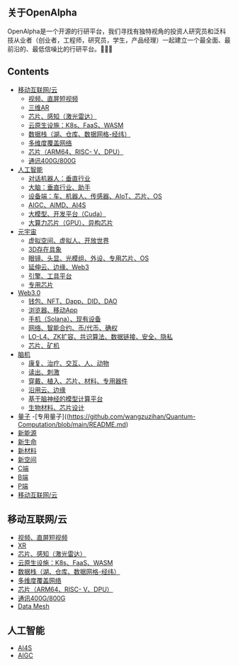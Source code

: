 ## 关于OpenAlpha
OpenAlpha是一个开源的行研平台，我们寻找有独特视角的投资人研究员和泛科技从业者（创业者，工程师，研究员，学生，产品经理）一起建立一个最全面、最前沿的、最低信噪比的行研平台。🚀🚀🚀
## Contents
- [移动互联网/云]()
  - [视频、直屏短视频]()
  - [三维AR](https://miracleplus.feishu.cn/minutes/obcn3q5fb84cbg14hg981819?from=auth_notice)
  - [芯片、感知（激光雷达）]()
  - [云原生设施：K8s、FaaS、WASM]()
  - [数据栈（湖、仓库、数据网格-经纬）]()
  - [多维度覆盖网络]()
  - [芯片（ARM64、RISC- V、DPU）]()
  - [通讯400G/800G]()
- [人工智能](#人工智能)
  - [对话机器人：垂直行业]()
  - [大脑：垂直行业、助手]()
  - [设备端：车、机器人、传感器、AIoT、芯片、OS]()
  - [AIGC、AIMD、AI4S]()
  - [大模型、开发平台（Cuda）]()
  - [大算力芯片（GPU）、异构芯片]()
- [元宇宙]()
  - [虚拟空间、虚拟人、开放世界]()
  - [3D存在具象]()
  - [眼镜、头显、光模组、外设、专用芯片、OS]()
  - [延伸云、边缘、Web3]()
  - [引擎、工具平台]()
  - [专用芯片]()
- [Web3.0]()
  - [钱包、NFT、Dapp、DID、DAO]()
  - [浏览器、移动App]()
  - [手机（Solana）、现有设备]()
  - [网络、智能合约、币/代币、确权]()
  - [LO-L4、ZK扩容、共识算法、数据链接、安全、隐私]()
  - [芯片、矿机]()
- [脑机]()
  - [康复、治疗、交互、人、动物]()
  - [读出、刺激]()
  - [穿戴、植入、芯片、材料、专用器件]()
  - [沿用云、边缘]()
  - [基于脑神经的模型计算平台]()
  - [生物材料、芯片设计]()
- [量子]()
  -[专用量子]((https://github.com/wangzuzihan/Quantum-Computation/blob/main/README.md)
- [新能源](#新能源)
- [新生命](#新生命)
- [新材料](#新材料)
- [新空间](#新空间)
- [C端](#C端)
- [B端](#B端)
- [P端](#P端)
- [移动互联网/云](#移动互联网/云)

## 移动互联网/云
  - [视频、直屏短视频]()
  - [XR](https://github.com/wangzuzihan/XR)
  - [芯片、感知（激光雷达）]()
  - [云原生设施：K8s、FaaS、WASM]()
  - [数据栈（湖、仓库、数据网格-经纬）]()
  - [多维度覆盖网络]()
  - [芯片（ARM64、RISC- V、DPU）]()
  - [通讯400G/800G]()
  - [Data Mesh](https://github.com/wangzuzihan/DataMesh)
  
## 人工智能

- [AI4S](https://github.com/wangzuzihan/AI4S-2?organization=wangzuzihan&organization=wangzuzihan)
- [AIGC](https://github.com/wangzuzihan/AIGC-)

